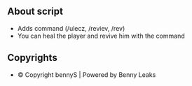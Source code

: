 ## About script

- Adds command (/ulecz, /reviev, /rev)
- You can heal the player and revive him with the command

## Copyrights
- © Copyright bennyS | Powered by Benny Leaks


